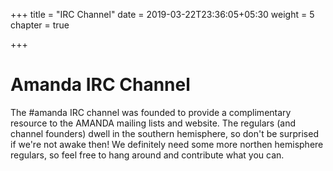 +++
title = "IRC Channel"
date = 2019-03-22T23:36:05+05:30
weight = 5
chapter = true

+++

# Amanda IRC Channel
The \#amanda IRC channel was founded to provide a complimentary resource
to the AMANDA mailing lists and website. The regulars (and channel
founders) dwell in the southern hemisphere, so don't be surprised if
we're not awake then! We definitely need some more northen hemisphere
regulars, so feel free to hang around and contribute what you can.